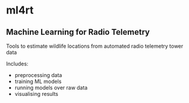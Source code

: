 # ml4rt

## Machine Learning for Radio Telemetry

Tools to estimate wildlife locations from automated radio telemetry tower data

Includes:
- preprocessing data
- training ML models
- running models over raw data
- visualising results
